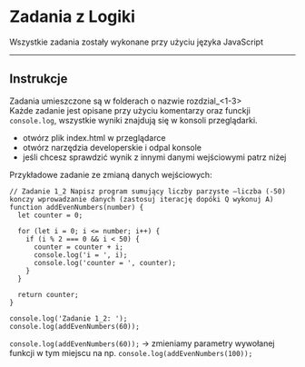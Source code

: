 # Zadania z Logiki

Wszystkie zadania zostały wykonane przy użyciu języka JavaScript

---

## Instrukcje

Zadania umieszczone są w folderach o nazwie rozdzial_<1-3> <br/>
Każde zadanie jest opisane przy użyciu komentarzy oraz funckji `console.log`, wszystkie wyniki znajdują się w konsoli przeglądarki.

- otwórz plik index.html w przeglądarce 
- otwórz narzędzia developerskie i odpal konsole
- jeśli chcesz sprawdzić wynik z innymi danymi wejściowymi patrz niżej

Przykładowe zadanie ze zmianą danych wejściowych:

```
// Zadanie 1_2 Napisz program sumujący liczby parzyste –liczba (-50) konczy wprowadzanie danych (zastosuj iterację dopóki Q wykonuj A)
function addEvenNumbers(number) {
  let counter = 0;

  for (let i = 0; i <= number; i++) {
    if (i % 2 === 0 && i < 50) {
      counter = counter + i;
      console.log('i = ', i);
      console.log('counter = ', counter);
    }
  }

  return counter;
}

console.log('Zadanie 1_2: ');
console.log(addEvenNumbers(60));
```

`console.log(addEvenNumbers(60));` -> zmieniamy parametry wywołanej funkcji w tym miejscu na np. `console.log(addEvenNumbers(100));`